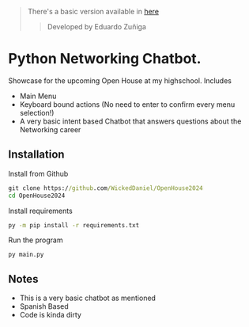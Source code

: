 > There's a basic version available in [here](https://github.com/WickedDaniel/OpenHouse2024/tree/main/open_house2024_Eduardo_Zuniga)
>> Developed by Eduardo Zuñiga
# Python Networking Chatbot.

Showcase for the upcoming Open House at my highschool. Includes
- Main Menu
- Keyboard bound actions (No need to enter to confirm every menu selection!)
- A very basic intent based Chatbot that answers questions about the Networking career

## Installation

Install from Github
```bat
git clone https://github.com/WickedDaniel/OpenHouse2024
cd OpenHouse2024
```

Install requirements
```bat
py -m pip install -r requirements.txt
```

Run the program
```
py main.py
```

## Notes
- This is a very basic chatbot as mentioned
- Spanish Based
- Code is kinda dirty
